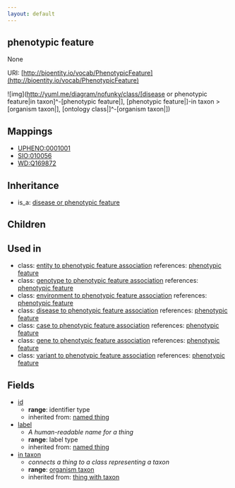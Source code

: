 ```yaml
---
layout: default
---
```


## phenotypic feature


None

URI: [http://bioentity.io/vocab/PhenotypicFeature](http://bioentity.io/vocab/PhenotypicFeature)


![img](http://yuml.me/diagram/nofunky/class/[disease or phenotypic feature|in taxon]^-[phenotypic feature|], [phenotypic feature|]-in taxon >[organism taxon|], [ontology class|]^-[organism taxon|])
## Mappings

 * [UPHENO:0001001](http://purl.obolibrary.org/obo/UPHENO_0001001)
 * [SIO:010056](http://semanticscience.org/resource/SIO_010056)
 * [WD:Q169872](http://purl.obolibrary.org/obo/WD_Q169872)

## Inheritance

 *  is_a: [disease or phenotypic feature](DiseaseOrPhenotypicFeature.html)

## Children


## Used in

 *  class: [entity to phenotypic feature association](EntityToPhenotypicFeatureAssociation.html) references: [phenotypic feature](PhenotypicFeature.html)
 *  class: [genotype to phenotypic feature association](GenotypeToPhenotypicFeatureAssociation.html) references: [phenotypic feature](PhenotypicFeature.html)
 *  class: [environment to phenotypic feature association](EnvironmentToPhenotypicFeatureAssociation.html) references: [phenotypic feature](PhenotypicFeature.html)
 *  class: [disease to phenotypic feature association](DiseaseToPhenotypicFeatureAssociation.html) references: [phenotypic feature](PhenotypicFeature.html)
 *  class: [case to phenotypic feature association](CaseToPhenotypicFeatureAssociation.html) references: [phenotypic feature](PhenotypicFeature.html)
 *  class: [gene to phenotypic feature association](GeneToPhenotypicFeatureAssociation.html) references: [phenotypic feature](PhenotypicFeature.html)
 *  class: [variant to phenotypic feature association](VariantToPhenotypicFeatureAssociation.html) references: [phenotypic feature](PhenotypicFeature.html)

## Fields

 * [id](id.html)
    * __range__: identifier type
    * inherited from: [named thing](NamedThing.html)
 * [label](label.html)
    * _A human-readable name for a thing_
    * __range__: label type
    * inherited from: [named thing](NamedThing.html)
 * [in taxon](in_taxon.html)
    * _connects a thing to a class representing a taxon_
    * __range__: [organism taxon](OrganismTaxon.html)
    * inherited from: [thing with taxon](ThingWithTaxon.html)
